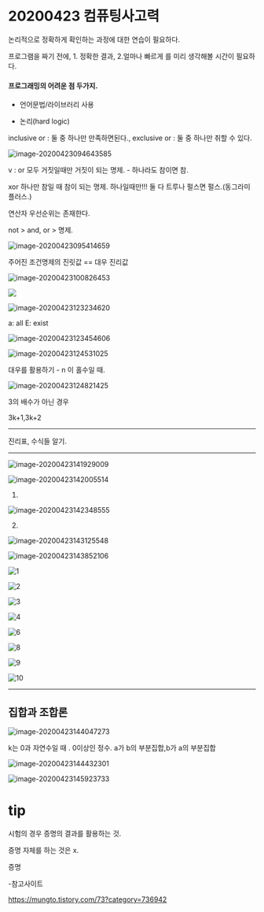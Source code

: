 # 20200423 컴퓨팅사고력

논리적으로 정확하게 확인하는 과정에 대한 연습이 필요하다.

프로그램을 짜기 전에, 1. 정확한 결과, 2.얼마나 빠르게 를 미리 생각해볼 시간이 필요하다.

#### 프로그래밍의 어려운 점 두가지.

- 언어문법/라이브러리 사용

- 논리(hard logic)

inclusive or : 둘 중 하나만 만족하면된다., exclusive or : 둘 중 하나만 취할 수 있다.

![image-20200423094643585](C:\Users\peach\AppData\Roaming\Typora\typora-user-images\image-20200423094643585.png)

v : or  모두 거짓일때만 거짓이 되는 명제. - 하나라도 참이면 참.

xor 하나만 참일 때 참이 되는 명제. 하나일때만!!! 둘 다 트루나 펄스면 펄스.(동그라미플러스.)

연산자 우선순위는 존재한다. 

not > and, or > 명제.

![image-20200423095414659](C:\Users\peach\AppData\Roaming\Typora\typora-user-images\image-20200423095414659.png)

주어진 조건명제의 진릿값 == 대우 진리값

![image-20200423100826453](C:\Users\peach\AppData\Roaming\Typora\typora-user-images\image-20200423100826453.png)

![](assets/image-20200423122934378.png)

![image-20200423123234620](assets/image-20200423123234620.png)

a: all E: exist

![image-20200423123454606](assets/image-20200423123454606.png)



![image-20200423124531025](assets/image-20200423124531025.png)



대우를 활용하기 -  n 이 홀수일 때.

![image-20200423124821425](assets/image-20200423124821425.png)



3의 배수가 아닌 경우

3k+1,3k+2 

--------

진리표, 수식들 알기.

------------

![image-20200423141929009](assets/image-20200423141929009.png)

![image-20200423142005514](assets/image-20200423142005514.png)

1.

![image-20200423142348555](assets/image-20200423142348555.png)

2.

![image-20200423143125548](assets/image-20200423143125548.png)

![image-20200423143852106](assets/image-20200423143852106.png)



![1](assets/1.JPG)

![2](assets/2.JPG)

![3](assets/3.JPG)

![4](assets/4.JPG)

![6](assets/6.JPG)

![8](assets/8.JPG)

![9](assets/9.JPG)

![10](assets/10.JPG)

----------

## 집합과 조합론

![image-20200423144047273](assets/image-20200423144047273.png)



k는 0과 자연수일 때 . 0이상인 정수. a가 b의 부분집합,b가 a의 부분집합

![image-20200423144432301](assets/image-20200423144432301.png)



![image-20200423145923733](assets/image-20200423145923733.png)









# tip

시험의 경우 증명의 결과를 활용하는 것.

증명 자체를 하는 것은 x.

증명

-참고사이트

https://mungto.tistory.com/73?category=736942




